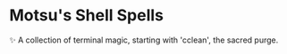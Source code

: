 # Motsu's Shell Spells

✨ A collection of terminal magic, starting with 'cclean', the sacred purge.
